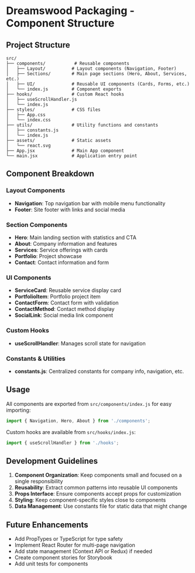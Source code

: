 # Dreamswood Packaging - Component Structure

## Project Structure

```
src/
├── components/           # Reusable components
│   ├── Layout/          # Layout components (Navigation, Footer)
│   ├── Sections/        # Main page sections (Hero, About, Services, etc.)
│   ├── UI/              # Reusable UI components (Cards, Forms, etc.)
│   └── index.js         # Component exports
├── hooks/               # Custom React hooks
│   ├── useScrollHandler.js
│   └── index.js
├── styles/              # CSS files
│   ├── App.css
│   └── index.css
├── utils/               # Utility functions and constants
│   ├── constants.js
│   └── index.js
├── assets/              # Static assets
│   └── react.svg
├── App.jsx              # Main App component
└── main.jsx             # Application entry point
```

## Component Breakdown

### Layout Components
- **Navigation**: Top navigation bar with mobile menu functionality
- **Footer**: Site footer with links and social media

### Section Components
- **Hero**: Main landing section with statistics and CTA
- **About**: Company information and features
- **Services**: Service offerings with cards
- **Portfolio**: Project showcase
- **Contact**: Contact information and form

### UI Components
- **ServiceCard**: Reusable service display card
- **PortfolioItem**: Portfolio project item
- **ContactForm**: Contact form with validation
- **ContactMethod**: Contact method display
- **SocialLink**: Social media link component

### Custom Hooks
- **useScrollHandler**: Manages scroll state for navigation

### Constants & Utilities
- **constants.js**: Centralized constants for company info, navigation, etc.

## Usage

All components are exported from `src/components/index.js` for easy importing:

```jsx
import { Navigation, Hero, About } from './components';
```

Custom hooks are available from `src/hooks/index.js`:

```jsx
import { useScrollHandler } from './hooks';
```

## Development Guidelines

1. **Component Organization**: Keep components small and focused on a single responsibility
2. **Reusability**: Extract common patterns into reusable UI components
3. **Props Interface**: Ensure components accept props for customization
4. **Styling**: Keep component-specific styles close to components
5. **Data Management**: Use constants file for static data that might change

## Future Enhancements

- Add PropTypes or TypeScript for type safety
- Implement React Router for multi-page navigation
- Add state management (Context API or Redux) if needed
- Create component stories for Storybook
- Add unit tests for components
